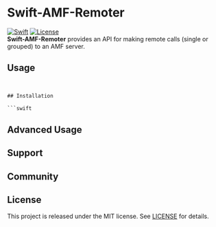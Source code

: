 # Swift-AMF-Remoter
 
[![Swift][swift-badge]][swift-url] 
[![License][mit-badge]][mit-url]  
**Swift-AMF-Remoter** provides an API for making remote calls (single or grouped) to an AMF server.

## Usage

```swift


## Installation

```swift

```

## Advanced Usage
 
## Support

 

## Community
 

## License

This project is released under the MIT license. See [LICENSE](LICENSE) for details.

 [swift-badge]: https://img.shields.io/badge/Swift-4.0-orange.svg?style=flat		
 [swift-url]: https://swift.org		
 [mit-badge]: https://img.shields.io/badge/License-MIT-blue.svg?style=flat		
 [mit-url]: https://tldrlegal.com/license/mit-license		
 [slack-image]: http://s13.postimg.org/ybwy92ktf/Slack.png		
 [slack-badge]: https://zewo-slackin.herokuapp.com/badge.svg		
 [slack-url]: http://slack.zewo.io		
 [travis-badge]: https://travis-ci.org/Zewo/Reflection.svg?branch=master		
 [travis-url]: https://travis-ci.org/Zewo/Reflection		
 [codecov-badge]: https://codecov.io/gh/Zewo/Reflection/branch/master/graph/badge.svg		
 [codecov-url]: https://codecov.io/gh/Zewo/Reflection		
 [codebeat-badge]: https://codebeat.co/badges/85f3c10b-6574-4956-8c58-bb6ad3ea1268		
 [codebeat-url]: https://codebeat.co/projects/github-com-zewo-reflection
